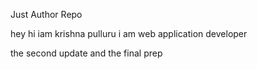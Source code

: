 
Just Author Repo

hey hi iam krishna pulluru
i am web application developer

the second update 
and the final prep
